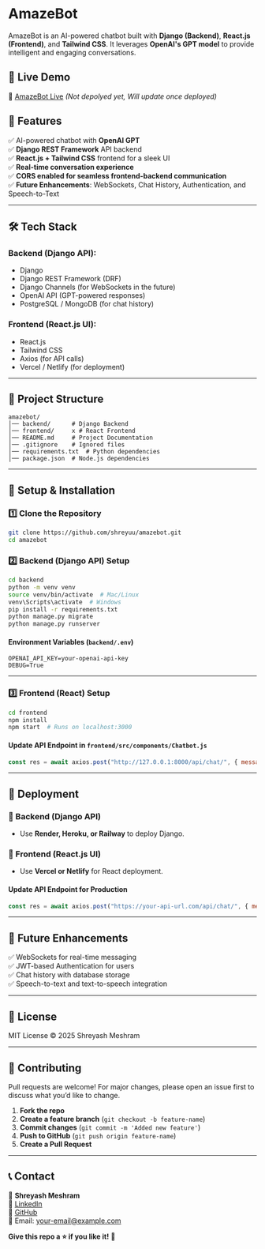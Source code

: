 # **AmazeBot**

AmazeBot is an AI-powered chatbot built with **Django (Backend)**, **React.js (Frontend)**, and **Tailwind CSS**. It leverages **OpenAI's GPT model** to provide intelligent and engaging conversations.

## **🔗 Live Demo**

🚀 [AmazeBot Live](https://your-live-demo-link.com) *(Not depolyed yet, Will update once deployed)*

## **📌 Features**

✅ AI-powered chatbot with **OpenAI GPT**  
✅ **Django REST Framework** API backend  
✅ **React.js + Tailwind CSS** frontend for a sleek UI  
✅ **Real-time conversation experience**  
✅ **CORS enabled for seamless frontend-backend communication**  
✅ **Future Enhancements**: WebSockets, Chat History, Authentication, and Speech-to-Text  

---

## **🛠 Tech Stack**

### **Backend (Django API):**

- Django
- Django REST Framework (DRF)
- Django Channels (for WebSockets in the future)
- OpenAI API (GPT-powered responses)
- PostgreSQL / MongoDB (for chat history)

### **Frontend (React.js UI):**

- React.js
- Tailwind CSS
- Axios (for API calls)
- Vercel / Netlify (for deployment)

---

## **📂 Project Structure**

```
amazebot/
│── backend/      # Django Backend
│── frontend/     x # React Frontend
│── README.md     # Project Documentation
│── .gitignore    # Ignored files
│── requirements.txt  # Python dependencies
│── package.json  # Node.js dependencies
```

---

## **🚀 Setup & Installation**

### **1️⃣ Clone the Repository**

```bash
git clone https://github.com/shreyuu/amazebot.git
cd amazebot
```

### **2️⃣ Backend (Django API) Setup**

```bash
cd backend
python -m venv venv
source venv/bin/activate  # Mac/Linux
venv\Scripts\activate  # Windows
pip install -r requirements.txt
python manage.py migrate
python manage.py runserver
```

#### **Environment Variables (`backend/.env`)**

```plaintext
OPENAI_API_KEY=your-openai-api-key
DEBUG=True
```

---

### **3️⃣ Frontend (React) Setup**

```bash
cd frontend
npm install
npm start  # Runs on localhost:3000
```

#### **Update API Endpoint in `frontend/src/components/Chatbot.js`**

```javascript
const res = await axios.post("http://127.0.0.1:8000/api/chat/", { message: input });
```

---

## **📡 Deployment**

### **🔹 Backend (Django API)**

- Use **Render, Heroku, or Railway** to deploy Django.

### **🔹 Frontend (React.js UI)**

- Use **Vercel or Netlify** for React deployment.

#### **Update API Endpoint for Production**

```javascript
const res = await axios.post("https://your-api-url.com/api/chat/", { message: input });
```

---

## **📌 Future Enhancements**

✅ WebSockets for real-time messaging  
✅ JWT-based Authentication for users  
✅ Chat history with database storage  
✅ Speech-to-text and text-to-speech integration  

---

## **📄 License**

MIT License © 2025 Shreyash Meshram  

---

## **🤝 Contributing**

Pull requests are welcome! For major changes, please open an issue first to discuss what you’d like to change.

1. **Fork the repo**
2. **Create a feature branch** (`git checkout -b feature-name`)
3. **Commit changes** (`git commit -m 'Added new feature'`)
4. **Push to GitHub** (`git push origin feature-name`)
5. **Create a Pull Request**

---

## **📞 Contact**

💼 **Shreyash Meshram**  
🔗 [LinkedIn](https://www.linkedin.com/in/shreyuu/)  
🐙 [GitHub](https://github.com/shreyuu/)  
📧 Email: <your-email@example.com>  

**Give this repo a ⭐ if you like it!** 🚀
